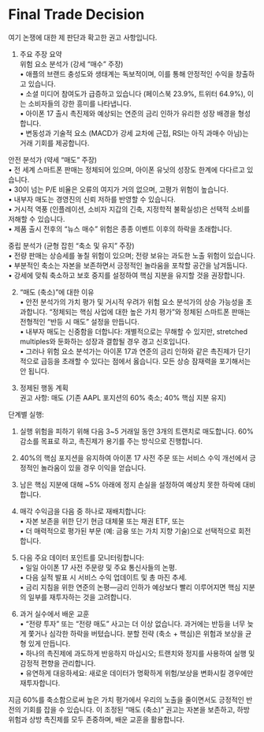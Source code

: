 # Final Trade Decision

여기 논쟁에 대한 제 판단과 확고한 권고 사항입니다.

1. 주요 주장 요약  
위험 요소 분석가 (강세 “매수” 주장)  
• 애플의 브랜드 충성도와 생태계는 독보적이며, 이를 통해 안정적인 수익을 창출하고 있습니다.  
• 소셜 미디어 참여도가 급증하고 있습니다 (페이스북 23.9%, 트위터 64.9%), 이는 소비자들의 강한 흥미를 나타냅니다.  
• 아이폰 17 출시 촉진제와 예상되는 연준의 금리 인하가 유리한 성장 배경을 형성합니다.  
• 변동성과 기술적 요소 (MACD가 강세 교차에 근접, RSI는 아직 과매수 아님)는 거래 기회를 제공합니다.

안전 분석가 (약세 “매도” 주장)  
• 전 세계 스마트폰 판매는 정체되어 있으며, 아이폰 유닛의 성장도 한계에 다다르고 있습니다.  
• 30이 넘는 P/E 비율은 오류의 여지가 거의 없으며, 고평가 위험이 높습니다.  
• 내부자 매도는 경영진의 신뢰 저하를 반영할 수 있습니다.  
• 거시적 역풍 (인플레이션, 소비자 지갑의 긴축, 지정학적 불확실성)은 선택적 소비를 저해할 수 있습니다.  
• 제품 출시 전후의 “뉴스 매수” 위험은 종종 이벤트 이후의 하락을 초래합니다.

중립 분석가 (균형 잡힌 “축소 및 유지” 주장)  
• 전량 판매는 상승세를 놓칠 위험이 있으며; 전량 보유는 과도한 노출 위험이 있습니다.  
• 부분적인 축소는 자본을 보존하면서 긍정적인 놀라움을 포착할 공간을 남겨둡니다.  
• 강세에 맞춰 축소하고 보호 중지를 설정하여 핵심 지분을 유지할 것을 권장합니다.

2. “매도 (축소)”에 대한 이유  
• 안전 분석가의 가치 평가 및 거시적 우려가 위험 요소 분석가의 상승 가능성을 초과합니다. “정체되는 핵심 사업에 대한 높은 가치 평가”와 정체된 스마트폰 판매는 전형적인 “반등 시 매도” 설정을 만듭니다.  
• 내부자 매도는 신중함을 더합니다: 개별적으로는 무해할 수 있지만, stretched multiples와 둔화하는 성장과 결합될 경우 경고 신호입니다.  
• 그러나 위험 요소 분석가는 아이폰 17과 연준의 금리 인하와 같은 촉진제가 단기적으로 급등을 초래할 수 있다는 점에서 옳습니다. 모든 상승 잠재력을 포기해서는 안 됩니다.

3. 정제된 행동 계획  
권고 사항: 매도 (기존 AAPL 포지션의 60% 축소; 40% 핵심 지분 유지)

단계별 실행:  
1. 실행 위험을 피하기 위해 다음 3~5 거래일 동안 3개의 트랜치로 매도합니다. 60% 감소를 목표로 하고, 촉진제가 용기를 주는 방식으로 진행합니다.  
2. 40%의 핵심 포지션을 유지하여 아이폰 17 사전 주문 또는 서비스 수익 개선에서 긍정적인 놀라움이 있을 경우 이익을 얻습니다.  
3. 남은 핵심 지분에 대해 ~5% 아래에 정지 손실을 설정하여 예상치 못한 하락에 대비합니다.  
4. 매각 수익금을 다음 중 하나로 재배치합니다:  
   • 자본 보존을 위한 단기 현금 대체물 또는 채권 ETF, 또는  
   • 더 매력적으로 평가된 부문 (예: 금융 또는 가치 지향 기술)으로 선택적으로 회전합니다.  
5. 다음 주요 데이터 포인트를 모니터링합니다:  
   • 일일 아이폰 17 사전 주문량 및 주요 통신사들의 논평.  
   • 다음 실적 발표 시 서비스 수익 업데이트 및 총 마진 추세.  
   • 금리 지침을 위한 연준의 논평—금리 인하가 예상보다 빨리 이루어지면 핵심 지분의 일부를 재투자하는 것을 고려합니다.

4. 과거 실수에서 배운 교훈  
• “전량 투자” 또는 “전량 매도” 사고는 더 이상 없습니다. 과거에는 반등을 너무 늦게 쫓거나 심각한 하락을 버텼습니다. 분할 전략 (축소 + 핵심)은 위험과 보상을 균형 있게 만듭니다.  
• 하나의 촉진제에 과도하게 반응하지 마십시오; 트랜치와 정지를 사용하여 실행 및 감정적 편향을 관리합니다.  
• 유연하게 대응하세요: 새로운 데이터가 명확하게 위험/보상을 변화시킬 경우에만 재투자합니다.

지금 60%를 축소함으로써 높은 가치 평가에서 우리의 노출을 줄이면서도 긍정적인 반전의 기회를 잡을 수 있습니다. 이 조정된 “매도 (축소)” 권고는 자본을 보존하고, 하방 위험과 상방 촉진제를 모두 존중하며, 배운 교훈을 활용합니다.
